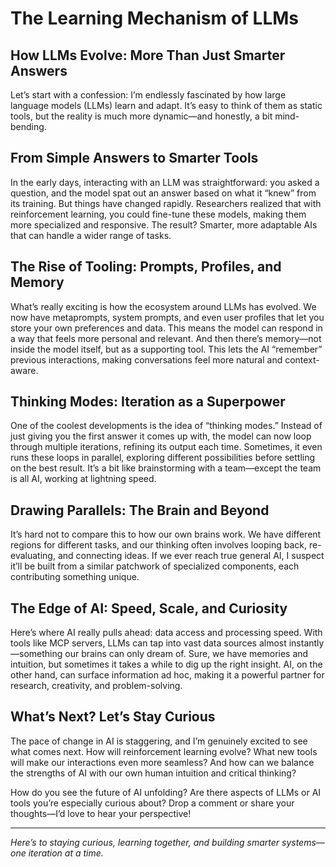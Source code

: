 # The Learning Mechanism of LLMs

## How LLMs Evolve: More Than Just Smarter Answers

Let’s start with a confession: I’m endlessly fascinated by how large language models (LLMs) learn and adapt. It’s easy to think of them as static tools, but the reality is much more dynamic—and honestly, a bit mind-bending.

## From Simple Answers to Smarter Tools

In the early days, interacting with an LLM was straightforward: you asked a question, and the model spat out an answer based on what it “knew” from its training. But things have changed rapidly. Researchers realized that with reinforcement learning, you could fine-tune these models, making them more specialized and responsive. The result? Smarter, more adaptable AIs that can handle a wider range of tasks.

## The Rise of Tooling: Prompts, Profiles, and Memory

What’s really exciting is how the ecosystem around LLMs has evolved. We now have metaprompts, system prompts, and even user profiles that let you store your own preferences and data. This means the model can respond in a way that feels more personal and relevant. And then there’s memory—not inside the model itself, but as a supporting tool. This lets the AI “remember” previous interactions, making conversations feel more natural and context-aware.

## Thinking Modes: Iteration as a Superpower

One of the coolest developments is the idea of “thinking modes.” Instead of just giving you the first answer it comes up with, the model can now loop through multiple iterations, refining its output each time. Sometimes, it even runs these loops in parallel, exploring different possibilities before settling on the best result. It’s a bit like brainstorming with a team—except the team is all AI, working at lightning speed.

## Drawing Parallels: The Brain and Beyond

It’s hard not to compare this to how our own brains work. We have different regions for different tasks, and our thinking often involves looping back, re-evaluating, and connecting ideas. If we ever reach true general AI, I suspect it’ll be built from a similar patchwork of specialized components, each contributing something unique.

## The Edge of AI: Speed, Scale, and Curiosity

Here’s where AI really pulls ahead: data access and processing speed. With tools like MCP servers, LLMs can tap into vast data sources almost instantly—something our brains can only dream of. Sure, we have memories and intuition, but sometimes it takes a while to dig up the right insight. AI, on the other hand, can surface information ad hoc, making it a powerful partner for research, creativity, and problem-solving.

## What’s Next? Let’s Stay Curious

The pace of change in AI is staggering, and I’m genuinely excited to see what comes next. How will reinforcement learning evolve? What new tools will make our interactions even more seamless? And how can we balance the strengths of AI with our own human intuition and critical thinking?

How do you see the future of AI unfolding? Are there aspects of LLMs or AI tools you’re especially curious about? Drop a comment or share your thoughts—I’d love to hear your perspective!

---

*Here’s to staying curious, learning together, and building smarter systems—one iteration at a time.*
